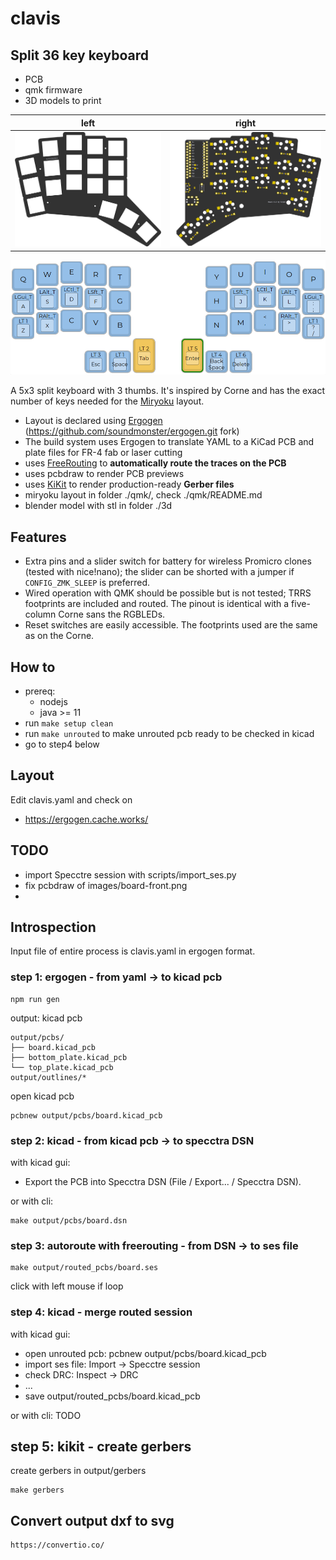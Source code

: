 # clavis

## Split 36 key keyboard

- PCB
- qmk firmware
- 3D models to print

| left                            | right                           |
| ------------------------------- | ------------------------------- |
| ![left](images/board-front.png) | ![right](images/board-back.png) |

![qmk](images/qmk.png)

  
A 5x3 split keyboard with 3 thumbs. It's inspired by Corne and
has the exact number of keys needed for the [Miryoku](https://github.com/manna-harbour/miryoku) layout.

- Layout is declared using [Ergogen](https://github.com/mrzealot/ergogen/) (https://github.com/soundmonster/ergogen.git fork)
- The build system uses Ergogen to translate YAML to a KiCad PCB and plate files for FR-4 fab or laser cutting
- uses [FreeRouting](https://github.com/freerouting/freerouting) to **automatically route the traces on the PCB**
- uses pcbdraw to render PCB previews
- uses [KiKit](https://github.com/yaqwsx/KiKit) to render production-ready **Gerber files**
- miryoku layout in folder ./qmk/, check ./qmk/README.md
- blender model with stl in folder ./3d

## Features

- Extra pins and a slider switch for battery for wireless Promicro clones (tested with nice!nano); the slider can be
  shorted with a jumper if `CONFIG_ZMK_SLEEP` is preferred.
- Wired operation with QMK should be possible but is not tested; TRRS footprints are included and routed. The pinout is
  identical with a five-column Corne sans the RGBLEDs.
- Reset switches are easily accessible. The footprints used are the same as on the Corne.

## How to

- prereq:
  - nodejs
  - java >= 11
- run `make setup clean`
- run `make unrouted` to make unrouted pcb ready to be checked in kicad
- go to step4 below

## Layout

Edit clavis.yaml and check on

- https://ergogen.cache.works/

## TODO

- import Specctre session with scripts/import_ses.py
- fix pcbdraw of images/board-front.png
-

## Introspection

Input file of entire process is clavis.yaml in ergogen format.

### step 1: ergogen - from yaml -> to kicad pcb

```
npm run gen
```

output: kicad pcb

```
output/pcbs/
├── board.kicad_pcb
├── bottom_plate.kicad_pcb
└── top_plate.kicad_pcb
output/outlines/*
```

open kicad pcb

```
pcbnew output/pcbs/board.kicad_pcb
```

### step 2: kicad - from kicad pcb -> to specctra DSN

with kicad gui:

- Export the PCB into Specctra DSN (File / Export... / Specctra DSN).

or with cli:

```
make output/pcbs/board.dsn
```

### step 3: autoroute with freerouting - from DSN -> to ses file

```
make output/routed_pcbs/board.ses
```

click with left mouse if loop

### step 4: kicad - merge routed session

with kicad gui:

- open unrouted pcb: pcbnew output/pcbs/board.kicad_pcb
- import ses file: Import -> Specctre session
- check DRC: Inspect -> DRC
- ...
- save output/routed_pcbs/board.kicad_pcb

or with cli: TODO

## step 5: kikit - create gerbers

create gerbers in output/gerbers
```
make gerbers
```

## Convert output dxf to svg

```
https://convertio.co/
```
